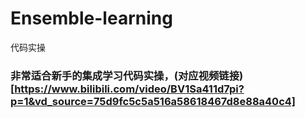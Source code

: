 # Ensemble-learning
代码实操
### 非常适合新手的集成学习代码实操，(对应视频链接)[https://www.bilibili.com/video/BV1Sa411d7pi?p=1&vd_source=75d9fc5c5a516a58618467d8e88a40c4]
